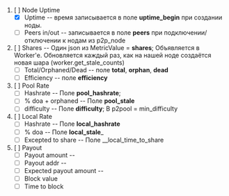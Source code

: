 1. [ ] Node Uptime
   - [x] Uptime -- время записывается в поле __uptime_begin__ при создании ноды.
   - [ ] Peers in/out -- записывается в поле __peers__ при подключении/отключении к нодам из p2p_node
2. [ ] Shares -- Один json из MetricValue = __shares__; Объявляется в Worker'e. Обновляется каждый раз, как на нашей ноде создаётся новая шара (worker.get_stale_counts)
   - [ ] Total/Orphaned/Dead -- поле __total__, __orphan__, __dead__ 
   - [ ] Efficiency -- поле __efficiency__
3. [ ] Pool Rate
   - [ ] Hashrate -- Поле __pool_hashrate__; 
   - [ ] % doa + orphaned -- Поле __pool_stale__
   - [ ] difficulty -- Поле __difficulty__; В p2pool = min_difficulty
4. [ ] Local Rate
   - [ ] Hashrate -- Поле __local_hashrate__
   - [ ] % doa -- Поле __local_stale___
   - [ ] Excepted to share -- Поле __local_time_to_share
5. [ ] Payout
   - [ ] Payout amount --
   - [ ] Payout addr -- 
   - [ ] Expected payout amount --
   - [ ] Block value
   - [ ] Time to block
